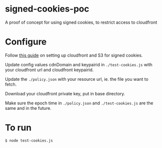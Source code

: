 # signed-cookies-poc
A proof of concept for using signed cookies, to restrict access to cloudfront

# Configure
Follow [this guide](https://docs.aws.amazon.com/AmazonCloudFront/latest/DeveloperGuide/private-content-signed-cookies.html) on setting up cloudfront and S3 for signed cookies.

Update config values cdnDomain and keypairid in `./test-cookies.js` with your cloudfront url and cloudfront keypairid.

Update the `./policy.json` with your resource url, ie. the file you want to fetch.

Download your cloudfront private key, put in base directory.

Make sure the epoch time in `./policy.json` and `./test-cookies.js` are the same and in the future.

# To run
`$ node test-cookies.js`
